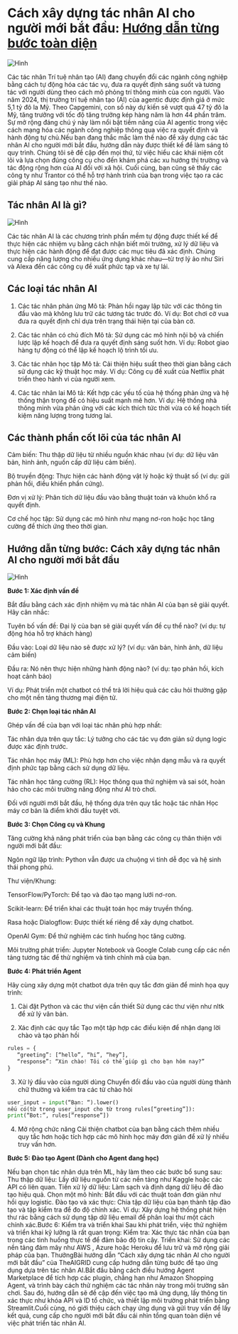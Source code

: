 # Cách xây dựng tác nhân AI cho người mới bắt đầu: [Hướng dẫn từng bước toàn diện](https://www.trantorinc.com/blog/how-to-build-ai-agents)

![Hình](https://www.trantorinc.com/wp-content/uploads/2025/02/Beginners-Guide-to-Building-AI-Agents-_-1000-x-500-_-Main-copy.jpg)

Các tác nhân Trí tuệ nhân tạo (AI) đang chuyển đổi các ngành công nghiệp bằng cách tự động hóa các tác vụ, đưa ra quyết định sáng suốt và tương tác với người dùng theo cách mô phỏng trí thông minh của con người. Vào năm 2024, thị trường trí tuệ nhân tạo (AI) của agentic được định giá ở mức 5,1 tỷ đô la Mỹ. Theo Capgemini, con số này dự kiến ​​sẽ vượt quá 47 tỷ đô la Mỹ, tăng trưởng với tốc độ tăng trưởng kép hàng năm là hơn 44 phần trăm. Sự mở rộng đáng chú ý này làm nổi bật tiềm năng của AI agentic trong việc cách mạng hóa các ngành công nghiệp thông qua việc ra quyết định và hành động tự chủ.Nếu bạn đang thắc mắc làm thế nào để xây dựng các tác nhân AI cho người mới bắt đầu, hướng dẫn này được thiết kế để làm sáng tỏ quy trình. Chúng tôi sẽ đề cập đến mọi thứ, từ việc hiểu các khái niệm cốt lõi và lựa chọn đúng công cụ cho đến khám phá các xu hướng thị trường và tác động rộng hơn của AI đối với xã hội. Cuối cùng, bạn cũng sẽ thấy các công ty như Trantor có thể hỗ trợ hành trình của bạn trong việc tạo ra các giải pháp AI sáng tạo như thế nào.

## Tác nhân AI là gì?

![Hình](https://www.trantorinc.com/wp-content/uploads/2025/02/Beginners-Guide-to-Building-AI-Agents-_-1000-x-800-_-1_revised-688x550@2x.png)

Các tác nhân AI là các chương trình phần mềm tự động được thiết kế để thực hiện các nhiệm vụ bằng cách nhận biết môi trường, xử lý dữ liệu và thực hiện các hành động để đạt được các mục tiêu đã xác định. Chúng cung cấp năng lượng cho nhiều ứng dụng khác nhau—từ trợ lý ảo như Siri và Alexa đến các công cụ đề xuất phức tạp và xe tự lái.

## Các loại tác nhân AI

1. Các tác nhân phản ứng
Mô tả: Phản hồi ngay lập tức với các thông tin đầu vào mà không lưu trữ các tương tác trước đó.
Ví dụ: Bot chơi cờ vua đưa ra quyết định chỉ dựa trên trạng thái hiện tại của bàn cờ.

2. Các tác nhân có chủ đích
Mô tả: Sử dụng các mô hình nội bộ và chiến lược lập kế hoạch để đưa ra quyết định sáng suốt hơn.
Ví dụ: Robot giao hàng tự động có thể lập kế hoạch lộ trình tối ưu.

3. Các tác nhân học tập
Mô tả: Cải thiện hiệu suất theo thời gian bằng cách sử dụng các kỹ thuật học máy.
Ví dụ: Công cụ đề xuất của Netflix phát triển theo hành vi của người xem.

4. Các tác nhân lai
Mô tả: Kết hợp các yếu tố của hệ thống phản ứng và hệ thống thận trọng để có hiệu suất mạnh mẽ hơn.
Ví dụ: Hệ thống nhà thông minh vừa phản ứng với các kích thích tức thời vừa có kế hoạch tiết kiệm năng lượng trong tương lai.

## Các thành phần cốt lõi của tác nhân AI

Cảm biến: Thu thập dữ liệu từ nhiều nguồn khác nhau (ví dụ: dữ liệu văn bản, hình ảnh, nguồn cấp dữ liệu cảm biến).

Bộ truyền động: Thực hiện các hành động vật lý hoặc kỹ thuật số (ví dụ: gửi phản hồi, điều khiển phần cứng).

Đơn vị xử lý: Phân tích dữ liệu đầu vào bằng thuật toán và khuôn khổ ra quyết định.

Cơ chế học tập: Sử dụng các mô hình như mạng nơ-ron hoặc học tăng cường để thích ứng theo thời gian.

## Hướng dẫn từng bước: Cách xây dựng tác nhân AI cho người mới bắt đầu

![Hình](https://www.trantorinc.com/wp-content/uploads/2025/02/Beginners-Guide-to-Building-AI-Agents-_-1000-x-500-_-Steps.png)

**Bước 1: Xác định vấn đề**

Bắt đầu bằng cách xác định nhiệm vụ mà tác nhân AI của bạn sẽ giải quyết. Hãy cân nhắc:

Tuyên bố vấn đề: Đại lý của bạn sẽ giải quyết vấn đề cụ thể nào? (ví dụ: tự động hóa hỗ trợ khách hàng)

Đầu vào: Loại dữ liệu nào sẽ được xử lý? (ví dụ: văn bản, hình ảnh, dữ liệu cảm biến)

Đầu ra: Nó nên thực hiện những hành động nào? (ví dụ: tạo phản hồi, kích hoạt cảnh báo)

Ví dụ: Phát triển một chatbot có thể trả lời hiệu quả các câu hỏi thường gặp cho một nền tảng thương mại điện tử.

**Bước 2: Chọn loại tác nhân AI**

Ghép vấn đề của bạn với loại tác nhân phù hợp nhất:

Tác nhân dựa trên quy tắc: Lý tưởng cho các tác vụ đơn giản sử dụng logic được xác định trước.

Tác nhân học máy (ML): Phù hợp hơn cho việc nhận dạng mẫu và ra quyết định phức tạp bằng cách sử dụng dữ liệu.

Tác nhân học tăng cường (RL): Học thông qua thử nghiệm và sai sót, hoàn hảo cho các môi trường năng động như AI trò chơi.

Đối với người mới bắt đầu, hệ thống dựa trên quy tắc hoặc tác nhân Học máy cơ bản là điểm khởi đầu tuyệt vời.

**Bước 3: Chọn Công cụ và Khung**

Tăng cường khả năng phát triển của bạn bằng các công cụ thân thiện với người mới bắt đầu:

Ngôn ngữ lập trình: Python vẫn được ưa chuộng vì tính dễ đọc và hệ sinh thái phong phú.

Thư viện/Khung:

TensorFlow/PyTorch: Để tạo và đào tạo mạng lưới nơ-ron.

Scikit-learn: Để triển khai các thuật toán học máy truyền thống.

Rasa hoặc Dialogflow: Được thiết kế riêng để xây dựng chatbot.

OpenAI Gym: Để thử nghiệm các tình huống học tăng cường.

Môi trường phát triển: Jupyter Notebook và Google Colab cung cấp các nền tảng tương tác để thử nghiệm và tinh chỉnh mã của bạn.

**Bước 4: Phát triển Agent**

Hãy cùng xây dựng một chatbot dựa trên quy tắc đơn giản để minh họa quy trình:

1. Cài đặt Python và các thư viện cần thiết
Sử dụng các thư viện như nltk để xử lý văn bản.

2. Xác định các quy tắc
Tạo một tập hợp các điều kiện để nhận dạng lời chào và tạo phản hồi

```python
rules = {
   “greeting”: [“hello”, “hi”, “hey”],
   “response”: “Xin chào! Tôi có thể giúp gì cho bạn hôm nay?”
}
```

3. Xử lý đầu vào của người dùng
Chuyển đổi đầu vào của người dùng thành chữ thường và kiểm tra các từ chào hỏi

```python
user_input = input(“Bạn: “).lower()
nếu có(từ trong user_input cho từ trong rules[“greeting”]):
print(“Bot:”, rules[“response”])
```

4. Mở rộng chức năng
Cải thiện chatbot của bạn bằng cách thêm nhiều quy tắc hơn hoặc tích hợp các mô hình học máy đơn giản để xử lý nhiều truy vấn hơn.

**Bước 5: Đào tạo Agent (Dành cho Agent đang học)**

Nếu bạn chọn tác nhân dựa trên ML, hãy làm theo các bước bổ sung sau:
Thu thập dữ liệu: Lấy dữ liệu nguồn từ các nền tảng như Kaggle hoặc các API có liên quan.
Tiền xử lý dữ liệu: Làm sạch và định dạng dữ liệu để đào tạo hiệu quả.
Chọn một mô hình: Bắt đầu với các thuật toán đơn giản như hồi quy logistic.
Đào tạo và xác thực: Chia tập dữ liệu của bạn thành tập đào tạo và tập kiểm tra để đo độ chính xác.
Ví dụ: Xây dựng hệ thống phát hiện thư rác bằng cách sử dụng tập dữ liệu email để phân loại thư một cách chính xác.Bước 6: Kiểm tra và triển khai
Sau khi phát triển, việc thử nghiệm và triển khai kỹ lưỡng là rất quan trọng:
Kiểm tra: Xác thực tác nhân của bạn trong các tình huống thực tế để đảm bảo độ tin cậy.
Triển khai: Sử dụng các nền tảng đám mây như AWS , Azure hoặc Heroku để lưu trữ và mở rộng giải pháp của bạn.
ThưởngBài hướng dẫn “Cách xây dựng tác nhân AI cho người mới bắt đầu” của TheAIGRID cung cấp hướng dẫn từng bước để tạo ứng dụng dựa trên tác nhân AI.Bắt đầu bằng cách điều hướng Agent Marketplace để tích hợp các plugin, chẳng hạn như Amazon Shopping Agent, và trình bày cách thử nghiệm các tác nhân này trong môi trường sân chơi. Sau đó, hướng dẫn sẽ đề cập đến việc tạo mã ứng dụng, lấy thông tin xác thực như khóa API và ID tổ chức, và thiết lập môi trường phát triển bằng Streamlit.Cuối cùng, nó giới thiệu cách chạy ứng dụng và gửi truy vấn để lấy kết quả, cung cấp cho người mới bắt đầu cái nhìn tổng quan toàn diện về việc phát triển tác nhân AI.
